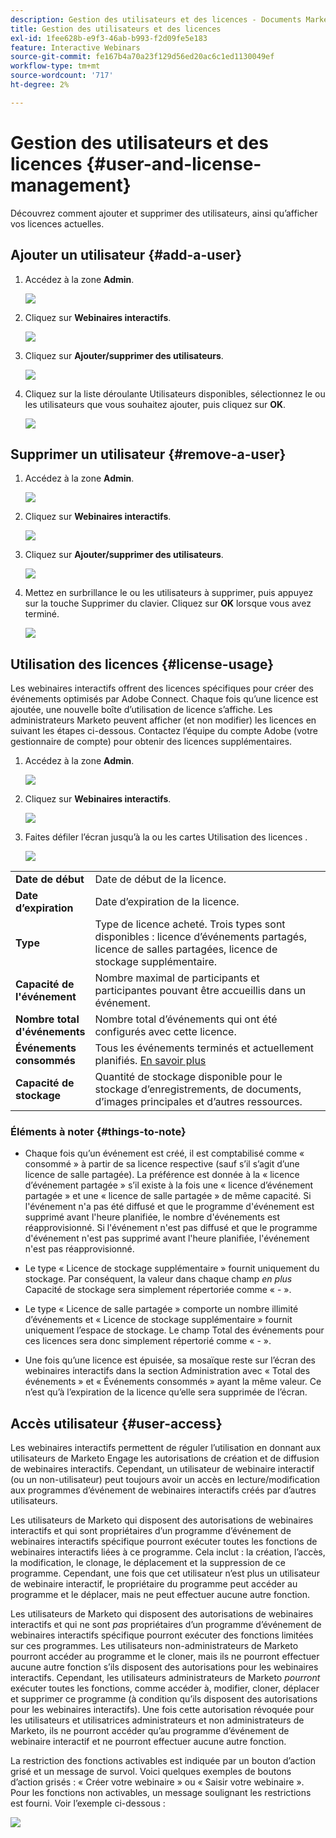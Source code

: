 ```yaml
---
description: Gestion des utilisateurs et des licences - Documents Marketo - Documentation du produit
title: Gestion des utilisateurs et des licences
exl-id: 1fee628b-e9f3-46ab-b993-f2d09fe5e183
feature: Interactive Webinars
source-git-commit: fe167b4a70a23f129d56ed20ac6c1ed1130049ef
workflow-type: tm+mt
source-wordcount: '717'
ht-degree: 2%

---
```


# Gestion des utilisateurs et des licences {#user-and-license-management}

Découvrez comment ajouter et supprimer des utilisateurs, ainsi qu’afficher vos licences actuelles.

## Ajouter un utilisateur {#add-a-user}

1. Accédez à la zone **Admin**.

   ![](assets/user-and-license-management-1.png)

1. Cliquez sur **Webinaires interactifs**.

   ![](assets/user-and-license-management-2.png)

1. Cliquez sur **Ajouter/supprimer des utilisateurs**.

   ![](assets/user-and-license-management-3.png)

1. Cliquez sur la liste déroulante Utilisateurs disponibles, sélectionnez le ou les utilisateurs que vous souhaitez ajouter, puis cliquez sur **OK**.

   ![](assets/user-and-license-management-4.png)

## Supprimer un utilisateur {#remove-a-user}

1. Accédez à la zone **Admin**.

   ![](assets/user-and-license-management-5.png)

1. Cliquez sur **Webinaires interactifs**.

   ![](assets/user-and-license-management-6.png)

1. Cliquez sur **Ajouter/supprimer des utilisateurs**.

   ![](assets/user-and-license-management-7.png)

1. Mettez en surbrillance le ou les utilisateurs à supprimer, puis appuyez sur la touche Supprimer du clavier. Cliquez sur **OK** lorsque vous avez terminé.

   ![](assets/user-and-license-management-8.png)

## Utilisation des licences {#license-usage}

Les webinaires interactifs offrent des licences spécifiques pour créer des événements optimisés par Adobe Connect. Chaque fois qu’une licence est ajoutée, une nouvelle boîte d’utilisation de licence s’affiche. Les administrateurs Marketo peuvent afficher (et non modifier) les licences en suivant les étapes ci-dessous. Contactez l’équipe du compte Adobe (votre gestionnaire de compte) pour obtenir des licences supplémentaires.

1. Accédez à la zone **Admin**.

   ![](assets/user-and-license-management-9.png)

1. Cliquez sur **Webinaires interactifs**.

   ![](assets/user-and-license-management-10.png)

1. Faites défiler l’écran jusqu’à la ou les cartes Utilisation des licences .

   ![](assets/user-and-license-management-11.png)

<table>
  <tr>
   <td width="20%"><b>Date de début</b></td>
   <td width="80%">Date de début de la licence.</td>
  </tr>
  <tr>
   <td width="20%"><b>Date d’expiration</b></td>
   <td width="80%">Date d’expiration de la licence.</td>
  </tr>
  <tr>
   <td width="20%"><b>Type</b></td>
   <td width="80%">Type de licence acheté. Trois types sont disponibles : licence d’événements partagés, licence de salles partagées, licence de stockage supplémentaire.</td>
  </tr>
  <tr>
   <td width="20%"><b>Capacité de l'événement</b></td>
   <td width="80%">Nombre maximal de participants et participantes pouvant être accueillis dans un événement.</td>
  </tr>
  <tr>
   <td width="20%"><b>Nombre total d'événements</b></td>
   <td width="80%">Nombre total d’événements qui ont été configurés avec cette licence.</td>
  </tr>
  <tr>
   <td width="20%"><b>Événements consommés</b></td>
   <td width="80%">Tous les événements terminés et actuellement planifiés. <a href="#things-to-note">En savoir plus</a></td>
  </tr>
  <tr>
   <td width="20%"><b>Capacité de stockage</b></td>
   <td width="80%">Quantité de stockage disponible pour le stockage d’enregistrements, de documents, d’images principales et d’autres ressources.</td>
  </tr>
  </tbody>
</table>

### Éléments à noter {#things-to-note}

* Chaque fois qu’un événement est créé, il est comptabilisé comme « consommé » à partir de sa licence respective (sauf s’il s’agit d’une licence de salle partagée). La préférence est donnée à la « licence d’événement partagée » s’il existe à la fois une « licence d’événement partagée » et une « licence de salle partagée » de même capacité. Si l&#39;événement n&#39;a pas été diffusé et que le programme d&#39;événement est supprimé avant l&#39;heure planifiée, le nombre d&#39;événements est réapprovisionné. Si l&#39;événement n&#39;est pas diffusé et que le programme d&#39;événement n&#39;est pas supprimé avant l&#39;heure planifiée, l&#39;événement n&#39;est pas réapprovisionné.

* Le type « Licence de stockage supplémentaire » fournit uniquement du stockage. Par conséquent, la valeur dans chaque champ _en plus_ Capacité de stockage sera simplement répertoriée comme « - ».

* Le type « Licence de salle partagée » comporte un nombre illimité d’événements et « Licence de stockage supplémentaire » fournit uniquement l’espace de stockage. Le champ Total des événements pour ces licences sera donc simplement répertorié comme « - ».

* Une fois qu’une licence est épuisée, sa mosaïque reste sur l’écran des webinaires interactifs dans la section Administration avec « Total des événements » et « Événements consommés » ayant la même valeur. Ce n’est qu’à l’expiration de la licence qu’elle sera supprimée de l’écran.

## Accès utilisateur {#user-access}

Les webinaires interactifs permettent de réguler l’utilisation en donnant aux utilisateurs de Marketo Engage les autorisations de création et de diffusion de webinaires interactifs. Cependant, un utilisateur de webinaire interactif (ou un non-utilisateur) peut toujours avoir un accès en lecture/modification aux programmes d’événement de webinaires interactifs créés par d’autres utilisateurs.

Les utilisateurs de Marketo qui disposent des autorisations de webinaires interactifs et qui sont propriétaires d’un programme d’événement de webinaires interactifs spécifique pourront exécuter toutes les fonctions de webinaires interactifs liées à ce programme. Cela inclut : la création, l’accès, la modification, le clonage, le déplacement et la suppression de ce programme. Cependant, une fois que cet utilisateur n’est plus un utilisateur de webinaire interactif, le propriétaire du programme peut accéder au programme et le déplacer, mais ne peut effectuer aucune autre fonction.

Les utilisateurs de Marketo qui disposent des autorisations de webinaires interactifs et qui ne sont _pas_ propriétaires d’un programme d’événement de webinaires interactifs spécifique pourront exécuter des fonctions limitées sur ces programmes. Les utilisateurs non-administrateurs de Marketo pourront accéder au programme et le cloner, mais ils ne pourront effectuer aucune autre fonction s’ils disposent des autorisations pour les webinaires interactifs. Cependant, les utilisateurs administrateurs de Marketo _pourront_ exécuter toutes les fonctions, comme accéder à, modifier, cloner, déplacer et supprimer ce programme (à condition qu’ils disposent des autorisations pour les webinaires interactifs). Une fois cette autorisation révoquée pour les utilisateurs et utilisatrices administrateurs et non administrateurs de Marketo, ils ne pourront accéder qu’au programme d’événement de webinaire interactif et ne pourront effectuer aucune autre fonction.

La restriction des fonctions activables est indiquée par un bouton d’action grisé et un message de survol. Voici quelques exemples de boutons d’action grisés : « Créer votre webinaire » ou « Saisir votre webinaire ». Pour les fonctions non activables, un message soulignant les restrictions est fourni. Voir l’exemple ci-dessous :

![](assets/user-and-license-management-12.png)
